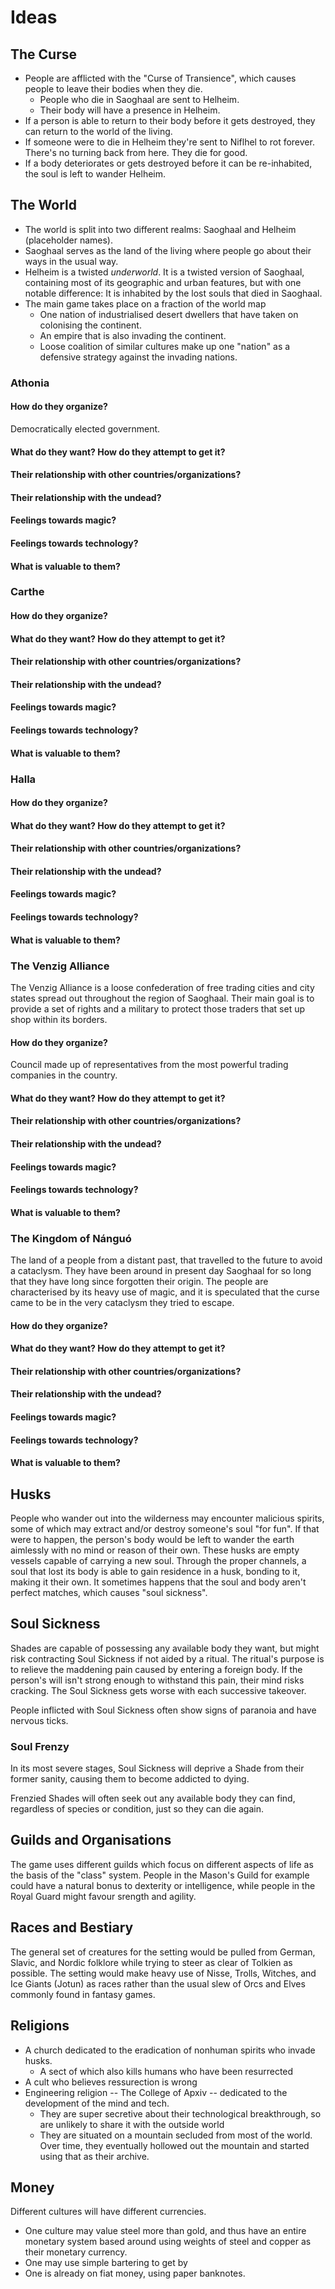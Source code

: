# Ideas
## The Curse
* People are afflicted with the "Curse of Transience", which causes people to leave their bodies when they die.
  * People who die in Saoghaal are sent to Helheim.
  * Their body will have a presence in Helheim.
* If a person is able to return to their body before it gets destroyed, they can return to the world of the living.
* If someone were to die in Helheim they're sent to Niflhel to rot forever. There's no turning back from here. They die for good.
* If a body deteriorates or gets destroyed before it can be re-inhabited, the soul is left to wander Helheim.
## The World
* The world is split into two different realms: Saoghaal and Helheim (placeholder names).
* Saoghaal serves as the land of the living where people go about their ways in the usual way.
* Helheim is a twisted _underworld_.
  It is a twisted version of Saoghaal, containing most of its geographic and urban features, but with one notable difference: It is inhabited by the lost souls that died in Saoghaal.
* The main game takes place on a fraction of the world map
  * One nation of industrialised desert dwellers that have taken on colonising the continent.
  * An empire that is also invading the continent.
  * Loose coalition of similar cultures make up one "nation" as a defensive strategy against the invading nations.
### Athonia
#### How do they organize?
Democratically elected government.
#### What do they want? How do they attempt to get it?
#### Their relationship with other countries/organizations?
#### Their relationship with the undead?
#### Feelings towards magic?
#### Feelings towards technology?
#### What is valuable to them?

### Carthe
#### How do they organize?
#### What do they want? How do they attempt to get it?
#### Their relationship with other countries/organizations?
#### Their relationship with the undead?
#### Feelings towards magic?
#### Feelings towards technology?
#### What is valuable to them?

### Halla
#### How do they organize?
#### What do they want? How do they attempt to get it?
#### Their relationship with other countries/organizations?
#### Their relationship with the undead?
#### Feelings towards magic?
#### Feelings towards technology?
#### What is valuable to them?

### The Venzig Alliance
The Venzig Alliance is a loose confederation of free trading cities and city states spread out throughout the region of Saoghaal.
Their main goal is to provide a set of rights and a military to protect those traders that set up shop within its borders.
#### How do they organize?
Council made up of representatives from the most powerful trading companies in the country.
#### What do they want? How do they attempt to get it?
#### Their relationship with other countries/organizations?
#### Their relationship with the undead?
#### Feelings towards magic?
#### Feelings towards technology?
#### What is valuable to them?

### The Kingdom of Nánguó
The land of a people from a distant past, that travelled to the future to avoid a cataclysm.
They have been around in present day Saoghaal for so long that they have long since forgotten their origin.
The people are characterised by its heavy use of magic, and it is speculated that the curse came to be in the very cataclysm they tried to escape.
#### How do they organize?
#### What do they want? How do they attempt to get it?
#### Their relationship with other countries/organizations?
#### Their relationship with the undead?
#### Feelings towards magic?
#### Feelings towards technology?
#### What is valuable to them?
## Husks
People who wander out into the wilderness may encounter malicious spirits, some of which may extract and/or destroy someone's soul "for fun".
If that were to happen, the person's body would be left to wander the earth aimlessly with no mind or reason of their own.
These husks are empty vessels capable of carrying a new soul.
Through the proper channels, a soul that lost its body is able to gain residence in a husk, bonding to it, making it their own.
It sometimes happens that the soul and body aren't perfect matches, which causes "soul sickness".
## Soul Sickness
Shades are capable of possessing any available body they want, but might risk contracting Soul Sickness if not aided by a ritual.
The ritual's purpose is to relieve the maddening pain caused by entering a foreign body.
If the person's will isn't strong enough to withstand this pain, their mind risks cracking.
The Soul Sickness gets worse with each successive takeover.

People inflicted with Soul Sickness often show signs of paranoia and have nervous ticks.
### Soul Frenzy
In its most severe stages, Soul Sickness will deprive a Shade from their former sanity, causing them to become addicted to dying.

Frenzied Shades will often seek out any available body they can find, regardless of species or condition, just so they can die again.
## Guilds and Organisations
The game uses different guilds which focus on different aspects of life as the basis of the "class" system.
People in the Mason's Guild for example could have a natural bonus to dexterity or intelligence, while people in the Royal Guard might favour srength and agility.
## Races and Bestiary
The general set of creatures for the setting would be pulled from German, Slavic, and Nordic folklore while trying to steer as clear of Tolkien as possible.
The setting would make heavy use of Nisse, Trolls, Witches, and Ice Giants (Jotun) as races rather than the usual slew of Orcs and Elves commonly found in fantasy games.
## Religions
* A church dedicated to the eradication of nonhuman spirits who invade husks.
  * A sect of which also kills humans who have been resurrected
* A cult who believes ressurection is wrong
* Engineering religion -- The College of Apxiv -- dedicated to the development of the mind and tech.
  * They are super secretive about their technological breakthrough, so are unlikely to share it with the outside world
  * They are situated on a mountain secluded from most of the world.
    Over time, they eventually hollowed out the mountain and started using that as their archive.
## Money
Different cultures will have different currencies.
* One culture may value steel more than gold, and thus have an entire monetary system based around using weights of steel and copper as their monetary currency.
* One may use simple bartering to get by
* One is already on fiat money, using paper banknotes.